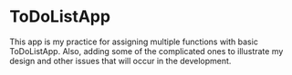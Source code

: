 # ToDoListApp
This app is my practice for assigning multiple functions with basic ToDoListApp. Also, adding some of the complicated ones to illustrate my design and other issues that will occur in the development.
